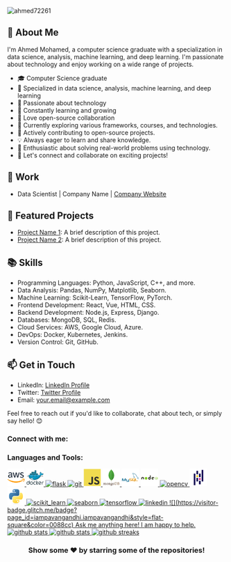 <p align="left"> <img src="https://komarev.com/ghpvc/?username=ahmed72261&label=Profile%20views&color=0e75b6&style=flat" alt="ahmed72261" /> </p>

## 👋 About Me

I'm Ahmed Mohamed, a computer science graduate with a specialization in data science, analysis, machine learning, and deep learning. I'm passionate about technology and enjoy working on a wide range of projects. 
- 🎓 Computer Science graduate
- 💼 Specialized in data science, analysis, machine learning, and deep learning
- 🚀 Passionate about technology
- 🌱 Constantly learning and growing
- 🤖 Love open-source collaboration
- 🌱 Currently exploring various frameworks, courses, and technologies.
- 🔭 Actively contributing to open-source projects.
- 💡 Always eager to learn and share knowledge.
- 🚀 Enthusiastic about solving real-world problems using technology.
- 💬 Let's connect and collaborate on exciting projects!

## 💼 Work

- Data Scientist | Company Name | [Company Website](https://www.companywebsite.com)

## 🌟 Featured Projects

- [Project Name 1](https://github.com/yourusername/project1): A brief description of this project.
- [Project Name 2](https://github.com/yourusername/project2): A brief description of this project.

## 📚 Skills

- Programming Languages: Python, JavaScript, C++, and more.
- Data Analysis: Pandas, NumPy, Matplotlib, Seaborn.
- Machine Learning: Scikit-Learn, TensorFlow, PyTorch.
- Frontend Development: React, Vue, HTML, CSS.
- Backend Development: Node.js, Express, Django.
- Databases: MongoDB, SQL, Redis.
- Cloud Services: AWS, Google Cloud, Azure.
- DevOps: Docker, Kubernetes, Jenkins.
- Version Control: Git, GitHub.

## 📫 Get in Touch

- LinkedIn: [LinkedIn Profile](https://www.linkedin.com/in/yourusername)
- Twitter: [Twitter Profile](https://twitter.com/yourusername)
- Email: your.email@example.com

Feel free to reach out if you'd like to collaborate, chat about tech, or simply say hello! 😊

<h3 align="left">Connect with me:</h3>
<p align="left">
</p>

<h3 align="left">Languages and Tools:</h3>
<p align="left"> <a href="https://aws.amazon.com" target="_blank" rel="noreferrer"> <img src="https://raw.githubusercontent.com/devicons/devicon/master/icons/amazonwebservices/amazonwebservices-original-wordmark.svg" alt="aws" width="40" height="40"/> </a> <a href="https://www.docker.com/" target="_blank" rel="noreferrer"> <img src="https://raw.githubusercontent.com/devicons/devicon/master/icons/docker/docker-original-wordmark.svg" alt="docker" width="40" height="40"/> </a> <a href="https://flask.palletsprojects.com/" target="_blank" rel="noreferrer"> <img src="https://www.vectorlogo.zone/logos/pocoo_flask/pocoo_flask-icon.svg" alt="flask" width="40" height="40"/> </a> <a href="https://git-scm.com/" target="_blank" rel="noreferrer"> <img src="https://www.vectorlogo.zone/logos/git-scm/git-scm-icon.svg" alt="git" width="40" height="40"/> </a> <a href="https://developer.mozilla.org/en-US/docs/Web/JavaScript" target="_blank" rel="noreferrer"> <img src="https://raw.githubusercontent.com/devicons/devicon/master/icons/javascript/javascript-original.svg" alt="javascript" width="40" height="40"/> </a> <a href="https://www.mongodb.com/" target="_blank" rel="noreferrer"> <img src="https://raw.githubusercontent.com/devicons/devicon/master/icons/mongodb/mongodb-original-wordmark.svg" alt="mongodb" width="40" height="40"/> </a> <a href="https://www.mysql.com/" target="_blank" rel="noreferrer"> <img src="https://raw.githubusercontent.com/devicons/devicon/master/icons/mysql/mysql-original-wordmark.svg" alt="mysql" width="40" height="40"/> </a> <a href="https://nodejs.org" target="_blank" rel="noreferrer"> <img src="https://raw.githubusercontent.com/devicons/devicon/master/icons/nodejs/nodejs-original-wordmark.svg" alt="nodejs" width="40" height="40"/> </a> <a href="https://opencv.org/" target="_blank" rel="noreferrer"> <img src="https://www.vectorlogo.zone/logos/opencv/opencv-icon.svg" alt="opencv" width="40" height="40"/> </a> <a href="https://pandas.pydata.org/" target="_blank" rel="noreferrer"> <img src="https://raw.githubusercontent.com/devicons/devicon/2ae2a900d2f041da66e950e4d48052658d850630/icons/pandas/pandas-original.svg" alt="pandas" width="40" height="40"/> </a> <a href="https://www.python.org" target="_blank" rel="noreferrer"> <img src="https://raw.githubusercontent.com/devicons/devicon/master/icons/python/python-original.svg" alt="python" width="40" height="40"/> </a> <a href="https://scikit-learn.org/" target="_blank" rel="noreferrer"> <img src="https://upload.wikimedia.org/wikipedia/commons/0/05/Scikit_learn_logo_small.svg" alt="scikit_learn" width="40" height="40"/> </a> <a href="https://seaborn.pydata.org/" target="_blank" rel="noreferrer"> <img src="https://seaborn.pydata.org/_images/logo-mark-lightbg.svg" alt="seaborn" width="40" height="40"/> </a> <a href="https://www.tensorflow.org" target="_blank" rel="noreferrer"> <img src="https://www.vectorlogo.zone/logos/tensorflow/tensorflow-icon.svg" alt="tensorflow" width="40" height="40"/> </a> <a href="https://linkedin.com/in/haddad308" target="_blank" rel="noreferrer"> <img src="https://img.shields.io/badge/-LinkedIn-0e76a8?style=flat-square&logo=Linkedin&logoColor=white" alt="linkedin" width="40" height="40"/> </a> <a href="https://visitor-badge.glitch.me/badge?page_id=iampavangandhi.iampavangandhi&style=flat-square&color=0088cc" target="_blank" rel="noreferrer"> ![](https://visitor-badge.glitch.me/badge?page_id=iampavangandhi.iampavangandhi&style=flat-square&color=0088cc) </a> <a href="https://github.com/iampavangandhi/iampavangandhi/issues/2" target="_blank" rel="noreferrer"> Ask me anything here! I am happy to help. </a> <a href="https://github-readme-stats.vercel.app/api?username=haddad308&show_icons=true&hide_border=true&&count_private=true&include_all_commits=true" target="_blank" rel="noreferrer"> <img src="https://github-readme-stats.vercel.app/api?username=haddad308&show_icons=true&hide_border=true&&count_private=true&include_all_commits=true" alt="github stats" width="180em" height="180em"/> </a> <a href="https://github-readme-stats.vercel.app/api/top-langs/?username=haddad308&exclude_repo=KNN-Image-Classification&show_icons=true&hide_border=true&layout=compact&langs_count=8" target="_blank" rel="noreferrer"> <img src="https://github-readme-stats.vercel.app/api/top-langs/?username=haddad308&exclude_repo=KNN-Image-Classification&show_icons=true&hide_border=true&layout=compact&langs_count=8" alt="github stats" width="180em" height="180em"/> </a> <a href="https://github-readme-streak-stats.herokuapp.com/?user=haddad308&hide_border=true" target="_blank" rel="noreferrer"> <img src="https://github-readme-streak-stats.herokuapp.com/?user=haddad308&hide_border=true" alt="github streaks" width="180em" height="180em"/> </a>

<div align="center">

### Show some ❤️ by starring some of the repositories!

</div>
